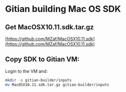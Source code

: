 Gitian building Mac OS SDK
==========================

Get MacOSX10.11.sdk.tar.gz
--------------------------

[https://github.com/MZaf/MacOSX10.11.sdk](https://github.com/MZaf/MacOSX10.11.sdk)


Copy SDK to Gitian VM:
----------------------

Login to the VM and:

```bash
mkdir -p gitian-builder/inputs
mv MacOSX10.11.sdk.tar.gz gitian-builder/inputs
```

